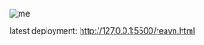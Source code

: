 ![me](https://github.com/user-attachments/assets/c03be268-b082-4045-a1ec-7f17bf31e09a)
  
latest deployment: http://127.0.0.1:5500/reavn.html


